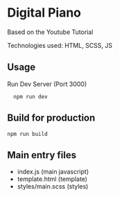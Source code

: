 # Digital Piano
 
 Based on the Youtube Tutorial
 
 Technologies used: 
 HTML, SCSS, JS

## Usage

Run Dev Server (Port 3000)

```
  npm run dev
```

## Build for production

```
npm run build
```

## Main entry files

- index.js (main javascript)
- template.html (template)
- styles/main.scss (styles)
